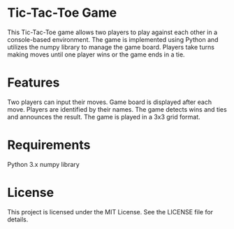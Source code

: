 # Tic-Tac-Toe Game

This Tic-Tac-Toe game allows two players to play against each other in a console-based environment. The game is implemented using Python and utilizes the numpy library to manage the game board. Players take turns making moves until one player wins or the game ends in a tie.

# Features
Two players can input their moves.
Game board is displayed after each move.
Players are identified by their names.
The game detects wins and ties and announces the result.
The game is played in a 3x3 grid format.

# Requirements
Python 3.x
numpy library

# License
This project is licensed under the MIT License. See the LICENSE file for details.
